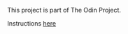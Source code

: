 This project is part of The Odin Project.

Instructions [here](https://www.theodinproject.com/courses/web-development-101/lessons/calculator)